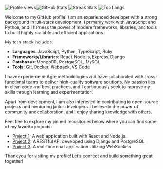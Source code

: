![Profile views](https://komarev.com/ghpvc/?username=porunnvaldimars277)
![GitHub Stats](https://github-readme-stats.vercel.app/api?username=porunnvaldimars277&show_icons=true&theme=radical)
![Streak Stats](https://github-readme-streak-stats.herokuapp.com/?user=porunnvaldimars277&theme=radical)
![Top Langs](https://github-readme-stats.vercel.app/api/top-langs/?username=porunnvaldimars277&layout=compact&theme=radical)

Welcome to my GitHub profile! I am an experienced developer with a strong background in full-stack development. I primarily work with JavaScript and Python, and I harness the power of modern frameworks, libraries, and tools to build highly scalable and efficient applications. 

My tech stack includes:

- **Languages**: JavaScript, Python, TypeScript, Ruby
- **Frameworks/Libraries**: React, Node.js, Express, Django
- **Databases**: MongoDB, PostgreSQL, MySQL
- **Tools**: Git, Docker, Webpack, VS Code

I have experience in Agile methodologies and have collaborated with cross-functional teams to deliver high-quality software solutions. My passion lies in clean code and best practices, and I continuously seek to improve my skills through learning and experimentation.

Apart from development, I am also interested in contributing to open-source projects and mentoring junior developers. I believe in the power of community and collaboration, and I enjoy sharing knowledge with others.

Feel free to explore my pinned repositories below where you can find some of my favorite projects:

- [Project 1](https://github.com/porunnvaldimars277/project1): A web application built with React and Node.js.
- [Project 2](https://github.com/porunnvaldimars277/project2): A RESTful API developed using Django and PostgreSQL.
- [Project 3](https://github.com/porunnvaldimars277/project3): A real-time chat application utilizing WebSockets.

Thank you for visiting my profile! Let’s connect and build something great together!
